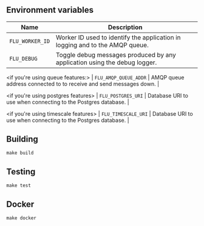 
# <name of repo here>

<explanation of repo here>

## Environment variables

|           Name           |                              Description
|--------------------------|------------------------------------------------------------------------------|
| `FLU_WORKER_ID`          | Worker ID used to identify the application in logging and to the AMQP queue. |
| `FLU_DEBUG`              | Toggle debug messages produced by any application using the debug logger.    |

<if you're using queue features:>
| `FLU_AMQP_QUEUE_ADDR`    | AMQP queue address connected to to receive and send messages down.           |

<if you're using postgres features>
| `FLU_POSTGRES_URI`       | Database URI to use when connecting to the Postgres database.                |

<if you're using timescale features>
| `FLU_TIMESCALE_URI`      | Database URI to use when connecting to the Postgres database.                |

## Building

	make build

## Testing

	make test

## Docker

	make docker
